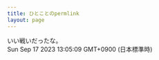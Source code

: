 ```yaml
---
title: ひとことのpermlink
layout: page
---
```

<div class="box" dt="1694923509770">
  いい戦いだったな。
  <div class="content is-small">Sun Sep 17 2023 13:05:09 GMT+0900 (日本標準時)</div>
</div>